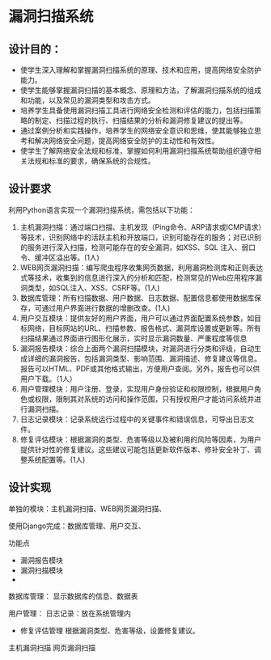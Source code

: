 # 漏洞扫描系统

## 设计目的：

* 使学生深入理解和掌握漏洞扫描系统的原理、技术和应用，提高网络安全防护能力。
* 使学生能够掌握漏洞扫描的基本概念、原理和方法，了解漏洞扫描系统的组成和功能，以及常见的漏洞类型和攻击方式。
* 培养学生具备使用漏洞扫描工具进行网络安全检测和评估的能力，包括扫描策略的制定、扫描过程的执行、扫描结果的分析和漏洞修复建议的提出等。
* 通过案例分析和实践操作，培养学生的网络安全意识和思维，使其能够独立思考和解决网络安全问题，提高网络安全防护的主动性和有效性。
* 使学生了解网络安全法规和标准，掌握如何利用漏洞扫描系统帮助组织遵守相关法规和标准的要求，确保系统的合规性。

## 设计要求

利用Python语言实现一个漏洞扫描系统，需包括以下功能：

1. 主机漏洞扫描：通过端口扫描、主机发现（Ping命令、ARP请求或ICMP请求）等技术，识别网络中的活跃主机和开放端口，识别可能存在的服务；对已识别的服务进行深入扫描，检测可能存在的安全漏洞，如XSS、SQL 注入、弱口令、缓冲区溢出等。(1人)
2. WEB网页漏洞扫描：编写爬虫程序收集网页数据，利用漏洞检测库和正则表达式等技术，收集到的信息进行深入的分析和匹配，检测常见的Web应用程序漏洞类型，如SQL注入、XSS、CSRF等。(1人)
3. 数据库管理：所有扫描数据、用户数据、日志数据、配置信息都使用数据库保存，可通过用户界面进行数据的增删改查。(1人)
4. 用户交互模块：提供友好的用户界面，用户可以通过界面配置系统参数，如目标网络，目标网站的URL、扫描参数、报告格式、漏洞库设置或更新等。所有扫描结果通过界面进行图形化展示，实时显示漏洞数量、严重程度等信息
5. 漏洞报告模块：综合上面两个漏洞扫描模块，对漏洞进行分类和评级，自动生成详细的漏洞报告，包括漏洞类型、影响范围、漏洞描述、修复建议等信息。报告可以HTML、PDF或其他格式输出，方便用户查阅。另外，报告也可以供用户下载。（1人）
6. 用户管理模块：用户注册、登录，实现用户身份验证和权限控制，根据用户角色或权限，限制其对系统的访问和操作范围，只有授权用户才能访问系统并进行漏洞扫描。
7. 日志记录模块：记录系统运行过程中的关键事件和错误信息，可导出日志文件。
8. 修复评估模块：根据漏洞的类型、危害等级以及被利用的风险等因素，为用户提供针对性的修复建议。这些建议可能包括更新软件版本、修补安全补丁、调整系统配置等。(1人)

## 设计实现

单独的模块：主机漏洞扫描、WEB网页漏洞扫描、

使用Django完成：数据库管理、用户交互、

功能点

* 漏洞报告模块
* 漏洞扫描模块
* 

数据库管理：
显示数据库的信息、数据表

用户管理：
日志记录：放在系统管理内

* 修复评估管理
    根据漏洞类型、危害等级，设置修复建议。

主机漏洞扫描
网页漏洞扫描

